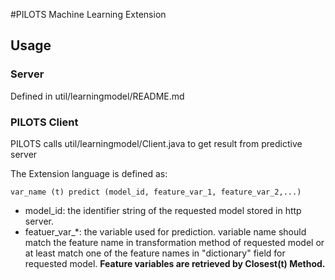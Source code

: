 #PILOTS Machine Learning Extension
## Usage
### Server
Defined in util/learningmodel/README.md
### PILOTS Client
PILOTS calls util/learningmodel/Client.java to get result from predictive server

The Extension language is defined as:

~~~
var_name (t) predict (model_id, feature_var_1, feature_var_2,...)
~~~

* model_id: the identifier string of the requested model stored in http server.
* featuer_var\_*: the variable used for prediction. variable name should match the feature name in transformation method of requested model or at least match one of the feature names in "dictionary" field for requested model. **Feature variables are retrieved by Closest(t) Method.**